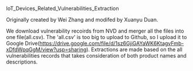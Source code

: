 IoT_Devices_Related_Vulnerabilities_Extraction

Originally created by Wei Zhang and modifed by Xuanyu Duan.

We download vulnerability recoirds from NVD and merger all the files into one file(all.csv). The 'all.csv' is too big to upload to Github, so I upload it to Google Drive(https://drive.google.com/file/d/1sz6GjiGAYaWK6KtagvFmb-xDfdWpqGgM/view?usp=sharing). Extractions are made based on the all vulnerabilities records that takes consideration of both product names and descriptions. 
